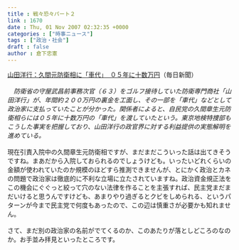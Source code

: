 ```yaml
---
title : 戦々恐々パート２
link : 1670
date : Thu, 01 Nov 2007 02:32:35 +0000
categories : ["時事ニュース"]
tags : ["政治・社会"]
draft : false
author : 倉下忠憲
---
```


<A HREF="http://mainichi.jp/select/jiken/news/20071101k0000m040191000c.html" TARGET="_blank">山田洋行：久間元防衛相に「車代」　０５年に十数万円</A>（毎日新聞）<BR><BR><I>　防衛省の守屋武昌前事務次官（６３）をゴルフ接待していた防衛専門商社「山田洋行」が、年間約２００万円の裏金を工面し、その一部を「車代」などとして政治家に支払っていたことが分かった。関係者によると、自民党の久間章生元防衛相らには０５年に十数万円の「車代」を渡していたという。東京地検特捜部もこうした事実を把握しており、山田洋行の政官界に対する利益提供の実態解明を進めている。</I><BR><BR>現在引責入院中の久間章生元防衛相ですが、まだまだこういった話は出てきそうですね。まあだから入院しておられるのでしょうけども。いったいどれくらいの金額が使われていたのか規模のほどすら推測できませんが、とにかく政治とカネの問題で政治家は徹底的に不利な立場に立たされていますね。政治資金規正法をこの機会にぐぐっと絞って穴のない法律を作ることを主張すれば、民主党まだまだいけると思うんですけども、あまりやり過ぎるとクビをしめられる、というパターンが今まで民主党で何度もあったので、この辺は慎重さが必要かも知れません。<BR><BR>さて、まだ別の政治家の名前がでてくるのか、このあたりが落としどころのなのか。お手並み拝見といったところです。<BR><br><br>
